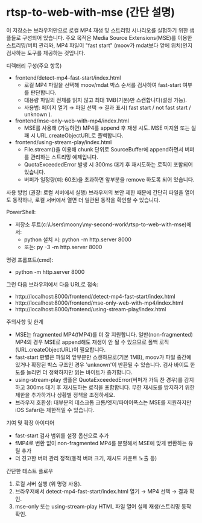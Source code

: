 # rtsp-to-web-with-mse (간단 설명)

이 저장소는 브라우저만으로 로컬 MP4 재생 및 스트리밍 시나리오를 실험하기 위한 샘플들로 구성되어 있습니다.
주요 목적은 Media Source Extensions(MSE)를 이용한 스트리밍/버퍼 관리와, MP4 파일이 "fast start" (moov가 mdat보다 앞에 위치)인지 검사하는 도구를 제공하는 것입니다.

디렉터리 구성(주요 항목)
- frontend/detect-mp4-fast-start/index.html  
  - 로컬 MP4 파일을 선택해 moov/mdat 박스 순서를 검사하여 fast-start 여부를 판단합니다.
  - 대용량 파일의 전체를 읽지 않고 최대 1MB(기본)만 스캔합니다(설정 가능).
  - 사용법: 페이지 열기 → 파일 선택 → 결과 표시( fast start / not fast start / unknown ).
- frontend/mse-only-web-with-mp4/index.html  
  - MSE를 사용해 (가능하면) MP4를 append 후 재생 시도. MSE 미지원 또는 실패 시 URL.createObjectURL로 폴백합니다.
- frontend/using-stream-play/index.html  
  - File.stream()을 이용해 chunk 단위로 SourceBuffer에 append하면서 버퍼를 관리하는 스트리밍 예제입니다.
  - QuotaExceededError 발생 시 300ms 대기 후 재시도하는 로직이 포함되어 있습니다.
  - 버퍼가 일정량(예: 60초)을 초과하면 앞부분을 remove 하도록 되어 있습니다.

사용 방법 (권장: 로컬 서버에서 실행)
브라우저의 보안 제한 때문에 간단히 파일을 열어도 동작하나, 로컬 서버에서 열면 더 일관된 동작을 확인할 수 있습니다.

PowerShell:
- 저장소 루트(c:\Users\moony\my-second-work\rtsp-to-web-with-mse)에서:
  - python 설치 시: python -m http.server 8000
  - 또는: py -3 -m http.server 8000

명령 프롬프트(cmd):
- python -m http.server 8000

그런 다음 브라우저에서 다음 URL로 접속:
- http://localhost:8000/frontend/detect-mp4-fast-start/index.html
- http://localhost:8000/frontend/mse-only-web-with-mp4/index.html
- http://localhost:8000/frontend/using-stream-play/index.html

주의사항 및 한계
- MSE는 fragmented MP4(fMP4)를 더 잘 지원합니다. 일반(non-fragmented) MP4의 경우 MSE로 append해도 재생이 안 될 수 있으므로 폴백 로직(URL.createObjectURL)이 필요합니다.
- fast-start 판별은 파일의 앞부분만 스캔하므로(기본 1MB), moov가 파일 중간에 있거나 확장된 박스 구조인 경우 'unknown'이 반환될 수 있습니다. 검사 바이트 한도를 늘리면 더 정확하지만 읽는 바이트가 증가합니다.
- using-stream-play 샘플은 QuotaExceededError(버퍼가 가득 찬 경우)를 감지하고 300ms 대기 후 재시도하는 로직을 포함합니다. 무한 재시도를 방지하기 위한 제한을 추가하거나 상황별 정책을 조정하세요.
- 브라우저 호환성: 대부분의 데스크톱 크롬/엣지/파이어폭스는 MSE를 지원하지만 iOS Safari는 제한적일 수 있습니다.

기여 및 확장 아이디어
- fast-start 검사 범위를 설정 옵션으로 추가
- fMP4로 변환 없이 non-fragmented MP4를 분할해서 MSE에 맞게 변환하는 유틸 추가
- 더 견고한 버퍼 관리 정책(동적 버퍼 크기, 재시도 카운트 노출 등)

간단한 테스트 플로우
1. 로컬 서버 실행 (위 명령 사용).  
2. 브라우저에서 detect-mp4-fast-start/index.html 열기 → MP4 선택 → 결과 확인.  
3. mse-only 또는 using-stream-play HTML 파일 열어 실제 재생/스트리밍 동작 확인.
